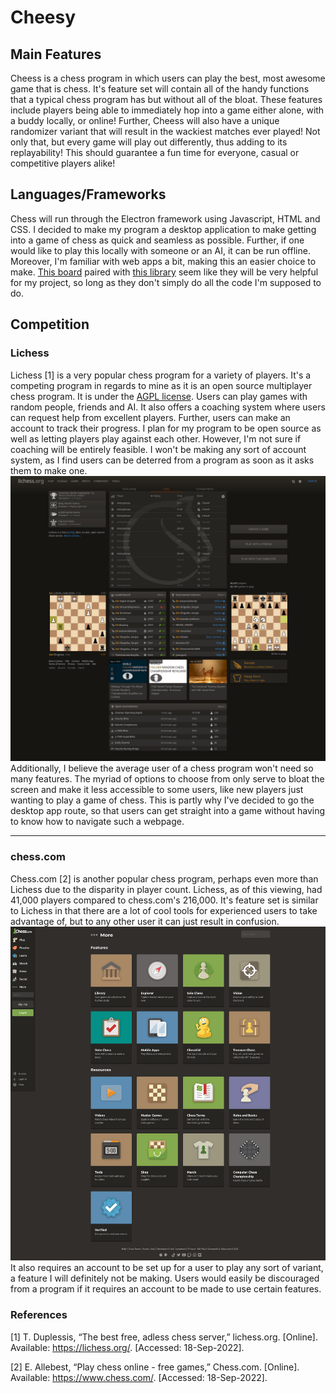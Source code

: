 # Cheesy
## Main Features
Cheess is a chess program in which users can play the best, most awesome game that is chess. It's feature set will contain all of the handy functions that a typical chess program has but without all of the bloat. These features include players being able to immediately hop into a game either alone, with a buddy locally, or online! Further, Cheess will also have a unique randomizer variant that will result in the wackiest matches ever played! Not only that, but every game will play out differently, thus adding to its replayability! This should guarantee a fun time for everyone, casual or competitive players alike!
## Languages/Frameworks
Chess will run through the Electron framework using Javascript, HTML and CSS. I decided to make my program a desktop application to make getting into a game of chess as quick and seamless as possible. Further, if one would like to play this locally with someone or an AI, it can be run offline. Moreover, I'm familiar with web apps a bit, making this an easier choice to make. [This board](https://chessboardjs.com/) paired with [this library](https://github.com/jhlywa/chess.js) seem like they will be very helpful for my project, so long as they don't simply do all the code I'm supposed to do.
## Competition
### Lichess
Lichess [1] is a very popular chess program for a variety of players. It's a competing program in regards to mine as it is an open source multiplayer chess program. It is under the [AGPL license](https://en.wikipedia.org/wiki/GNU_Affero_General_Public_License). Users can play games with random people, friends and AI. It also offers a coaching system where users can request help from excellent players. Further, users can make an account to track their progress. I plan for my program to be open source as well as letting players play against each other. However, I'm not sure if coaching will be entirely feasible. I won't be making any sort of account system, as I find users can be deterred from a program as soon as it asks them to make one. ![image](./images/lichess.png) Additionally, I believe the average user of a chess program won't need so many features. The myriad of options to choose from only serve to bloat the screen and make it less accessible to some users, like new players just wanting to play a game of chess. This is partly why I've decided to go the desktop app route, so that users can get straight into a game without having to know how to navigate such a webpage.

---
### chess.com
Chess.com [2] is another popular chess program, perhaps even more than Lichess due to the disparity in player count. Lichess, as of this viewing, had 41,000 players compared to chess.com's 216,000. It's feature set is similar to Lichess in that there are a lot of cool tools for experienced users to take advantage of, but to any other user it can just result in confusion. ![image](./images/chess.com.png)It also requires an account to be set up for a user to play any sort of variant, a feature I will definitely not be making. Users would easily be discouraged from a program if it requires an account to be made to use certain features.
### References

[1] T. Duplessis, “The best free, adless chess server,” lichess.org. [Online]. Available: https://lichess.org/. [Accessed: 18-Sep-2022].

[2] E. Allebest, “Play chess online - free games,” Chess.com. [Online]. Available: https://www.chess.com/. [Accessed: 18-Sep-2022]. 